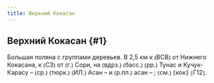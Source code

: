 ```yaml
---
title: Верхний Кокасан
---
```

## Верхний Кокасан {#1}

Большая поляна с группами деревьев. В 2,5 км к ⦅ВСВ⦆ от Нижнего Кокасана, к ⦅СЗ⦆ от ⦅г.⦆ Сори, на ⦅вдрз.⦆ ⦅басс.⦆ ⦅рр.⦆ Тунас и Кучук-Карасу – ⦅ср.⦆ ⦅тюрк.⦆ ⦅ИЛ.⦆ Асан – и ⦅р.пл.⦆ асан – ; ⦅см.⦆ ⟦кок⟧ ⦃Г12⦄.
